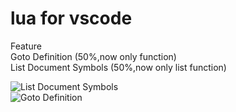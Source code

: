 # lua for vscode

Feature  
Goto Definition (50%,now only function)  
List Document Symbols (50%,now only list function)  


![List Document Symbols](https://github.com/xxxg0001/lua-for-vscode/blob/master/screenshot/screenshot1.png)  
![Goto Definition](https://github.com/xxxg0001/lua-for-vscode/blob/master/screenshot/screenshot2.png)  
